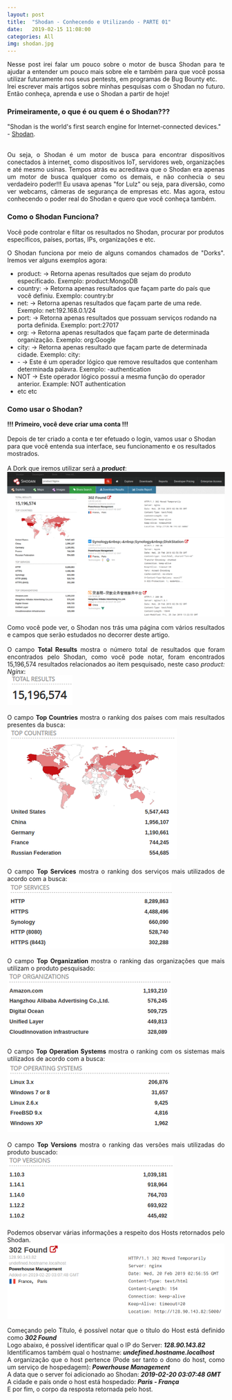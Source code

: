 ```yaml
---
layout: post
title:  "Shodan - Conhecendo e Utilizando - PARTE 01"
date:   2019-02-15 11:08:00
categories: All
img: shodan.jpg
---
```

<p align="justify">
Nesse post irei falar um pouco sobre o motor de busca Shodan para te ajudar a entender um pouco mais sobre ele e também para que você possa utilizar futuramente nos seus pentests, em programas de Bug Bounty etc.
<br>
Irei escrever mais artigos sobre minhas pesquisas com o Shodan no futuro. Então conheça, aprenda e use o Shodan a partir de hoje!
</p>

<p align="justify">
<h3>Primeiramente, o que é ou quem é o Shodan???</h3>
"Shodan is the world's first search engine for Internet-connected devices." - <a href="https://www.shodan.io/" target="_blank">Shodan</a>.
<br>
<br>
</p>
<p align="justify">
Ou seja, o Shodan é um motor de busca para encontrar dispositivos conectados à internet, como dispositivos IoT, servidores web, organizações e até mesmo usinas. 
Tempos atrás eu acreditava que o Shodan era apenas um motor de busca qualquer como os demais, e não conhecia o seu verdadeiro poder!!! Eu usava apenas "for Lulz" ou seja, para diversão, como ver webcams, câmeras de segurança de empresas etc.
Mas agora, estou conhecendo o poder real do Shodan e quero que você conheça também.
</p>

<p align="justify">
<h3>Como o Shodan Funciona?</h3>
Você pode controlar e filtar os resultados no Shodan, procurar por produtos específicos, países, portas, IPs, organizações e etc.
<br>
</p>
<p align="justify">
O Shodan funciona por meio de alguns comandos chamados de "Dorks". Iremos ver alguns exemplos agora:
<ul>
    <li>product: -> Retorna apenas resultados que sejam do produto especificado. Exemplo: product:MongoDB</li>
    <li>country: -> Retorna apenas resultados que façam parte do país que você definiu. Exemplo: country:br</li>
    <li>net: -> Retorna apenas resultados que façam parte de uma rede. Exemplo: net:192.168.0.1/24 </li>
    <li>port: -> Retorna apenas resultados que possuam serviços rodando na porta definida. Exemplo: port:27017</li>
    <li>org: -> Retorna apenas resultados que façam parte de determinada organização. Exemplo: org:Google</li>
    <li>city: -> Retorna apenas resultado que façam parte de determinada cidade. Exemplo: city:</li>
    <li>- -> Este é um operador lógico que remove resultados que contenham determinada palavra. Exemplo: -authentication</li>
    <li>NOT -> Este operador lógico possui a mesma função do operador anterior. Example: NOT authentication</li>
    <li>etc etc</li>
</ul>
</p>

<p align="justify">
<h3>Como usar o Shodan?</h3>
<b>!!! Primeiro, você deve criar uma conta !!!</b>
<br>
<br>
Depois de ter criado a conta e ter efetuado o login, vamos usar o Shodan para que você entenda sua interface, seu funcionamento e os resultados mostrados.
<br>
<br>
A Dork que iremos utilizar será a <b><i>product</i></b>:
<br>
<img src="/images/shodan/shodan00.png"/>
<br>
</p>
<p align="justify">
Como você pode ver, o Shodan nos trás uma página com vários resultados e campos que serão estudados no decorrer deste artigo.
<br>
<br>
O campo <b>Total Results</b> mostra o número total de resultados que foram encontrados pelo Shodan, como você pode notar, foram encontrados 15,196,574 resultados relacionados ao item pesquisado, neste caso <i>product: Nginx</i>:
<br>
<img src="/images/shodan/shodan01.png"/>
<br>
<br>
O campo <b>Top Countries</b> mostra o ranking dos países com mais resultados presentes da busca:
<br>
<img src="/images/shodan/shodan02.png"/>
<br>
<br>
O campo <b>Top Services</b> mostra o ranking dos serviços mais utilizados de acordo com a busca:
<br>
<img src="/images/shodan/shodan03.png"/>
<br>
<br>
O campo <b>Top Organization</b> mostra o ranking das organizações que mais utilizam o produto pesquisado:
<br>
<img src="/images/shodan/shodan04.png"/>
<br>
<br>
O campo <b>Top Operation Systems</b> mostra o ranking com os sistemas mais utilizados de acordo com a busca:
<br>
<img src="/images/shodan/shodan05.png"/>
<br>
<br>
O campo <b>Top Versions</b> mostra o ranking das versões mais utilizadas do produto buscado:
<br>
<img src="/images/shodan/shodan06.png"/>
<br>
<br>
Podemos observar várias informações a respeito dos Hosts retornados pelo Shodan.
<br>
<img src="/images/shodan/shodan07.png"/>
<br>
</p>
<p align="justify">
Começando pelo Título, é possível notar que o título do Host está definido como <b><i>302 Found</i></b>
<br>
Logo abaixo, é possível identificar qual o IP do Server: <b><i>128.90.143.82</i></b>
<br>
Identificamos também qual o hostname: <b><i>undefined.hostname.localhost</i></b>
<br>
A organização que o host pertence (Pode ser tanto o dono do host, como um serviço de hospedagem): <b><i>Powerhouse Management</i></b>
<br>
A data que o server foi adicionado ao Shodan: <b><i>2019-02-20 03:07:48 GMT</i></b>
<br>
A cidade e país onde o host está hospedado: <b><i>Paris - França</i></b>
<br>
E por fim, o corpo da resposta retornada pelo host.
</p>

